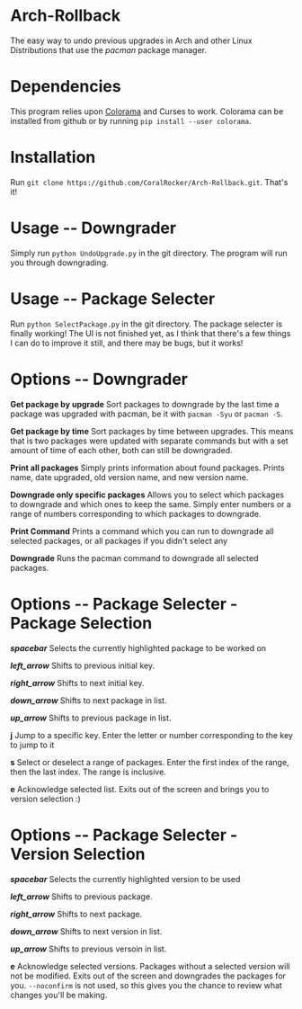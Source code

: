 # Arch-Rollback
The easy way to undo previous upgrades in Arch and other Linux Distributions that use the _pacman_ package manager.

# Dependencies

This program relies upon [Colorama](https://github.com/tartley/colorama) and Curses to work. Colorama can be installed from github or by running `pip install --user colorama`.


# Installation
Run `git clone https://github.com/CoralRocker/Arch-Rollback.git`. That's it!

# Usage -- Downgrader
Simply run `python UndoUpgrade.py` in the git directory. The program will run you through downgrading.

# Usage -- Package Selecter
Run `python SelectPackage.py` in the git directory. The package selecter is finally working! The UI is not finished yet, as I think that there's a few things I can do to improve it still, and there may be bugs, but it works!

# Options -- Downgrader
**Get package by upgrade** Sort packages to downgrade by the last time a package was upgraded with pacman, be it with `pacman -Syu` or `pacman -S`.

**Get package by time** Sort packages by time between upgrades. This means that is two packages were updated with separate commands but with a set amount of time of each other, both can still be downgraded.

**Print all packages** Simply prints information about found packages. Prints name, date upgraded, old version name, and new version name.

**Downgrade only specific packages** Allows you to select which packages to downgrade and which ones to keep the same. Simply enter numbers or a range of numbers corresponding to which packages to downgrade.

**Print Command** Prints a command which you can run to downgrade all selected packages, or all packages if you didn't select any

**Downgrade** Runs the pacman command to downgrade all selected packages.

# Options -- Package Selecter - Package Selection
**_spacebar_** Selects the currently highlighted package to be worked on

**_left_arrow_** Shifts to previous initial key.

**_right_arrow_** Shifts to next initial key.

**_down_arrow_** Shifts to next package in list.

**_up_arrow_** Shifts to previous package in list.

**j** Jump to a specific key. Enter the letter or number corresponding to the key to jump to it

**s** Select or deselect a range of packages. Enter the first index of the range, then the last index. The range is inclusive.

**e** Acknowledge selected list. Exits out of the screen and brings you to version selection :)

# Options -- Package Selecter - Version Selection
**_spacebar_** Selects the currently highlighted version to be used

**_left_arrow_** Shifts to previous package.

**_right_arrow_** Shifts to next package.

**_down_arrow_** Shifts to next version in list.

**_up_arrow_** Shifts to previous versoin in list.

**e** Acknowledge selected versions. Packages without a selected version will not be modified. Exits out of the screen and downgrades the packages for you. `--noconfirm` is not used, so this gives you the chance to review what changes you'll be making.
